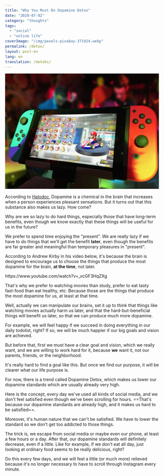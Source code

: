 ```yaml
---
title: "Why You Must Do Dopamine Detox"
date: "2020-07-02"
category: "thoughts"
tags:
  - "social"
  - "online life"
coverImage: "/img/pexels-pixabay-371924.webp"
permalink: /detox/
layout: post-en
lang: en
translation: /detoks/
---
```


![](/img/pexels-pixabay-371924.webp)

According to [Halodoc](https://www.halodoc.com/jangan-salah-inilah-pencepatan-about-dopamine), Dopamine is a chemical in the brain that increases when a person experiences pleasant sensations. But it turns out that this substance also makes us lazy. How come?

Why are we so lazy to do hard things, especially those that have long-term benefits, even though we know exactly that these things will be useful for us in the future?

We prefer to spend time enjoying the "present". We are really lazy if we have to do things that we'll get the benefit **later**, even though the benefits are far greater and meaningful than temporary pleasures in "present".

According to Andrew Kirby in his video below, it's because the brain is designed to encourage us to choose the things that produce the most dopamine for the brain, **at the time**, not later.

<p>
https://www.youtube.com/watch?v=_vcGF3HqZXg
</p>

That's why we prefer to watching movies than study, prefer to eat tasty fast-food than eat healthy, etc. Because those are the things that produce the most dopamine for us, at least at that time.

Well, actually we can manipulate our brains, set it up to think that things like watching movies actually harm us later, and that the hard-but-beneficial things will benefit us later, so that we can produce much more dopamine.

For example, we will feel happy if we succeed in doing everything in our daily todolist, right? If so, we will be much happier if our big goals and vision are achieved.

But before that, first we must have a clear goal and vision, which we really want, and we are willing to work hard for it, because **we** want it, not our parents, friends, or the neighborhood.

It's really hard to find a goal like this. But once we find our purpose, it will be clearer what our life purpose is.

For now, there is a trend called Dopamine Detox, which makes us lower our dopamine standards which are usually already very high.

Here is the concept, every day we've used all kinds of social media, and we don't feel satisfied even though we've been scrolling for hours. ==That's because our dopamine standards are already high, and it makes us hard to be satisfied==.

Moreover, it's human nature that we can't be satisfied. We have to lower the standard so we don't get too addicted to those things.

The trick is, we escape from social media or maybe even our phone, at least a few hours or a day. After that, our dopamine standards will definitely decrease, even if a little. Like for example, if we don't eat all day, just looking at ordinary food seems to be really delicious, right?

Do this every few days, and we will feel a little (or much more) relieved because it's no longer necessary to have to scroll through Instagram every minute.
